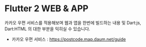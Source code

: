 # Flutter 2 WEB & APP

카카오 우편 서비스를 적용해보며 웹과 앱을 한번에 빌드하는 내용 및
Dart:js, Dart:HTML 의 대한 부분을 익히실 수 있습니다.

* 카카오 우편 서비스 : https://postcode.map.daum.net/guide